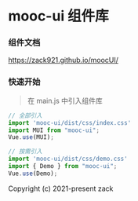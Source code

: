 # mooc-ui 组件库

### 组件文档
https://zack921.github.io/moocUI/

### 快速开始

> 在 main.js 中引入组件库

```javascript
// 全部引入
import 'mooc-ui/dist/css/index.css'
import MUI from "mooc-ui";
Vue.use(MUI);

// 按需引入
import 'mooc-ui/dist/css/demo.css'
import { Demo } from "mooc-ui";
Vue.use(Demo);

```

Copyright (c) 2021-present zack
